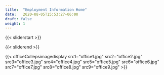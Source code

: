 ```yaml
---
title:  "Employment Information Home"
date:   2020-08-05T15:53:27+06:00
draft: false
weight: 1
---
```

{{< sliderstart >}}

<!-- {{< slide src="homeSlider1.jpg" heading="CHANGE YOURSELF WITH US, WE'LL SUPPORT YOUR CAREER." subheading="Vage is an environment where you can acquire the technical and work skills you need for your career. We are actively recruiting not only veterans but also enthusiastic inexperienced people. Come join us and make your life brilliant while aiming for the top of the web industry." >}}

{{< slide src="homeSlider2.jpg" heading="WE AIM AT THE FUSION OF MARKETING AND CREATIVE." subheading="Baisi's goal is to combine marketing and creativity at a high level. It is not a routine job of creating designs and systems according to specifications. The habit of thinking about things from a business perspective will help you grow by leaps and bounds." >}}

{{< slide src="homeSlider3.jpg" heading="OUR EXCELLENT ENVIRONMENT WILL MAXIMIZE YOUR VALUE." subheading="The office at Baisi is a great place to work. We are a small company, so you can communicate your wishes right away. Please try to create the ideal work environment you want by yourself." >}}

{{< slide src="homeSlider4.jpg" heading="WE'RE IN THE GROWTH PHASE, YOUR FUTURE IS SPREADING." subheading="Bayzi has a clear vision for the future of the industry and the company. We are currently in the phase of increasing the number of talented staff and creating the foundation for future development. Because we are still developing, you can become the core of the company if you choose." >}} -->

{{< sliderend >}}

{{< officeCollepsimagedisplay src1="office1.jpg" src2="office2.jpg" src3="office3.jpg" src4="office4.jpg" src5="office5.jpg" src6="office6.jpg" src7="office7.jpg" src8="office8.jpg" src9="office9.jpg"  >}}